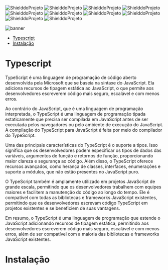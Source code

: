 <!-- PARA ESCOLHER AS CORES DAS LINGUAGENS USAR O SITE https://brandcolors.net/ -->
![ShielddoProjeto](https://img.shields.io/badge/Repo-Typescript-0099e5.svg?style=for-the-badge)
![ShielddoProjeto](https://img.shields.io/badge/Versão-1.0.0-e9ebec.svg?style=for-the-badge)
![ShielddoProjeto](https://img.shields.io/badge/Linguagem-Typescript-0099e5.svg?style=for-the-badge)
![ShielddoProjeto](https://img.shields.io/github/repo-size/adrianoleitedasilva/template?style=for-the-badge)
![ShielddoProjeto](https://img.shields.io/tokei/lines/github/adrianoleitedasilva/template?style=for-the-badge)
![ShielddoProjeto](https://img.shields.io/github/directory-file-count/adrianoleitedasilva/template?style=for-the-badge)
![ShielddoProjeto](https://img.shields.io/github/stars/adrianoleitedasilva/template?style=for-the-badge) 
![ShielddoProjeto](https://img.shields.io/github/forks/adrianoleitedasilva/template?style=for-the-badge)
![ShielddoProjeto](https://img.shields.io/github/issues-pr/adrianoleitedasilva/template?style=for-the-badge)
![ShielddoProjeto](https://img.shields.io/github/last-commit/adrianoleitedasilva/template?style=for-the-badge)

<!-- Envie a imagem por meio de uma ISSUE e cole o link aqui nessa linha abaixo -->
![banner](https://user-images.githubusercontent.com/6373438/200974459-c1325f0f-5b63-4796-913e-778136518b84.jpg)

- [Typescript](#typescript)
- [Instalação](#instalação)
  
# Typescript

TypeScript é uma linguagem de programação de código aberto desenvolvida pela Microsoft que se baseia na sintaxe do JavaScript. Ela adiciona recursos de tipagem estática ao JavaScript, o que permite aos desenvolvedores escreverem código mais seguro, escalável e com menos erros.

Ao contrário do JavaScript, que é uma linguagem de programação interpretada, o TypeScript é uma linguagem de programação tipada estaticamente que precisa ser compilada em JavaScript antes de ser executada pelos navegadores ou pelo ambiente de execução do JavaScript. A compilação do TypeScript para JavaScript é feita por meio do compilador do TypeScript.

Uma das principais características do TypeScript é o suporte a tipos. Isso significa que os desenvolvedores podem especificar os tipos de dados das variáveis, argumentos de função e retornos de função, proporcionando maior clareza e segurança ao código. Além disso, o TypeScript oferece recursos avançados, como herança de classes, interfaces, enumerações e suporte a módulos, que não estão presentes no JavaScript puro.

O TypeScript também é amplamente utilizado em projetos JavaScript de grande escala, permitindo que os desenvolvedores trabalhem com equipes maiores e facilitem a manutenção do código ao longo do tempo. Ele é compatível com todas as bibliotecas e frameworks JavaScript existentes, permitindo que os desenvolvedores escrevam código TypeScript em projetos existentes e se beneficiem de suas vantagens.

Em resumo, o TypeScript é uma linguagem de programação que estende o JavaScript adicionando recursos de tipagem estática, permitindo aos desenvolvedores escreverem código mais seguro, escalável e com menos erros, além de ser compatível com a maioria das bibliotecas e frameworks JavaScript existentes.

# Instalação